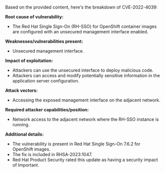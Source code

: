 Based on the provided content, here's the breakdown of CVE-2022-4039:

**Root cause of vulnerability:**
- The Red Hat Single Sign-On (RH-SSO) for OpenShift container images are configured with an unsecured management interface enabled.

**Weaknesses/vulnerabilities present:**
- Unsecured management interface.

**Impact of exploitation:**
- Attackers can use the unsecured interface to deploy malicious code.
- Attackers can access and modify potentially sensitive information in the application server configuration.

**Attack vectors:**
- Accessing the exposed management interface on the adjacent network.

**Required attacker capabilities/position:**
- Network access to the adjacent network where the RH-SSO instance is running.

**Additional details:**
- The vulnerability is present in Red Hat Single Sign-On 7.6.2 for OpenShift images.
- The fix is included in RHSA-2023:1047.
- Red Hat Product Security rated this update as having a security impact of Important.